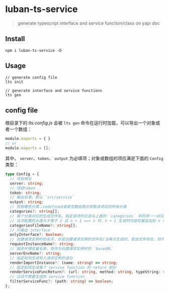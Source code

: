 # luban-ts-service
> generate typescript interface and service function/class on yapi doc

## Install
```shell
npm i luban-ts-service -D
```

## Usage
```shell
// generate config file
lts init

// generate interface and service functions
lts gen
```

## config file
根目录下的 *lts.config.js* 会被 `lts gen` 命令在运行时加载，可以导出一个对象或者一个数组：
```javascript
module.exports = { }
// or
module.exports = [];
```

其中， `server`、`token`、 `output` 为必填项；对象或数组的项应满足下面的 `Config` 类型：

```typescript
type Config = {
  // 项目地址
  server: string;
  // 项目token
  token: string;
  // 输出目录，默认 `src/service`
  output: string;
  // 获取哪些分类；undefined或者空数组表示获取该项目的所有分类
  categories?: string[];
  // 每个分类对应的生成文件名，指定该项时应该与上面的 `categories` 中的项一一对应
  // 当次配置的长度大于等于 2 且 n + 1 === n 时，n + 1 生成的内容将被追加到 n 中(n 是此处指定的第 n 个文件名)
  categoriesFileName?: string[];
  // 只输出 interface
  onlyInterface?: boolean;
  // 创建请求实例时的名字，亦是创建请求实例的文件名(当再次生成时，若该文件存在，则不会覆盖)
  requestInstanceName?: string;
  // 服务环境变量名称，将作为创建请求实例时的 `baseURL`
  serverEnvName?: string;
  // 指定如何生成导入请求实例的语句
  renderImportInstance?: (name: string) => string;
  // 指定如何生成每个 service function 的 return 部分
  renderServiceFuncReturn?: (url: string, method: string, typeString: string) => string;
  // 过滤不需要生成的 service function
  filterServiceFunc?: (path: string) => boolean;
};
```
